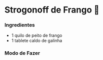 # Strogonoff de Frango :chicken:

### Ingredientes

- 1 quilo de peito de frango
- 1 tablete caldo de galinha

### Modo de Fazer

